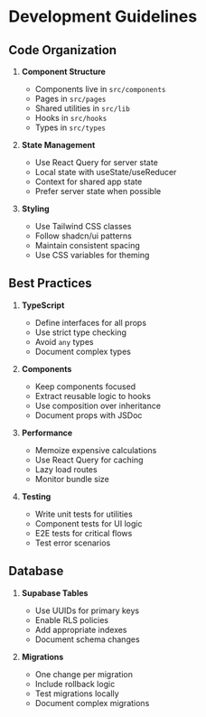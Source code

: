 # Development Guidelines

## Code Organization

1. **Component Structure**
   - Components live in `src/components`
   - Pages in `src/pages`
   - Shared utilities in `src/lib`
   - Hooks in `src/hooks`
   - Types in `src/types`

2. **State Management**
   - Use React Query for server state
   - Local state with useState/useReducer
   - Context for shared app state
   - Prefer server state when possible

3. **Styling**
   - Use Tailwind CSS classes
   - Follow shadcn/ui patterns
   - Maintain consistent spacing
   - Use CSS variables for theming

## Best Practices

1. **TypeScript**
   - Define interfaces for all props
   - Use strict type checking
   - Avoid `any` types
   - Document complex types

2. **Components**
   - Keep components focused
   - Extract reusable logic to hooks
   - Use composition over inheritance
   - Document props with JSDoc

3. **Performance**
   - Memoize expensive calculations
   - Use React Query for caching
   - Lazy load routes
   - Monitor bundle size

4. **Testing**
   - Write unit tests for utilities
   - Component tests for UI logic
   - E2E tests for critical flows
   - Test error scenarios

## Database

1. **Supabase Tables**
   - Use UUIDs for primary keys
   - Enable RLS policies
   - Add appropriate indexes
   - Document schema changes

2. **Migrations**
   - One change per migration
   - Include rollback logic
   - Test migrations locally
   - Document complex migrations 